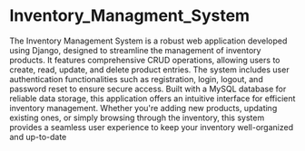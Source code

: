 # Inventory_Managment_System
The Inventory Management System is a robust web application developed using Django, designed to streamline the management of inventory products. It features comprehensive CRUD operations, allowing users to create, read, update, and delete product entries. The system includes user authentication functionalities such as registration, login, logout, and password reset to ensure secure access. Built with a MySQL database for reliable data storage, this application offers an intuitive interface for efficient inventory management. Whether you're adding new products, updating existing ones, or simply browsing through the inventory, this system provides a seamless user experience to keep your inventory well-organized and up-to-date

